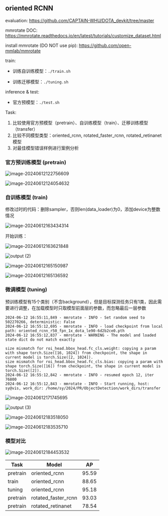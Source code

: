 ## oriented RCNN

evaluation: https://github.com/CAPTAIN-WHU/DOTA_devkit/tree/master

mmrotate DOC: https://mmrotate.readthedocs.io/en/latest/tutorials/customize_dataset.html

install mmrotate (DO NOT use pip): https://github.com/open-mmlab/mmrotate

train: 

- 训练自训练模型：`./train.sh`

- 训练迁移模型：`./tuning.sh`

inference & test: 

- 官方预模型：`./test.sh`

Task:

1. 比较使用官方预模型（pretrain）、自训练模型（train）、迁移训练模型（transfer）
2. 比较不同模型类型：oriented_rcnn, rotated_faster_rcnn, rotated_retinanet 模型
3. 对最佳模型错误样例进行案例分析

### 官方预训练模型 (pretrain)

![image-20240612122756609](https://n.ye-sun.com/gallery/2024/202406121228326.png)

![image-20240612124054632](https://n.ye-sun.com/gallery/2024/202406121240823.png)

### 自训练模型 (train)

修改过时的代码：删除sampler，否则len(data_loader)为0，添加device为整数情况

![image-20240612163434314](https://n.ye-sun.com/gallery/2024/202406121636313.png)

开始训练：

![image-20240612163621848](https://n.ye-sun.com/gallery/2024/202406121636157.png)

![output (2)](https://n.ye-sun.com/gallery/2024/202406121804157.png)

![image-20240612165150987](https://n.ye-sun.com/gallery/2024/202406121651342.png)

![image-20240612165136592](https://n.ye-sun.com/gallery/2024/202406121651746.png)

### 微调模型 (tuning)

预训练模型有15个类别（不含background），但是目标探测任务只有1类，因此需要进行调整，在加载模型时只取模型前面层的参数，而忽略最后一层参数

```shell
2024-06-12 16:55:11,849 - mmrotate - INFO - Set random seed to 502270266, deterministic: False
2024-06-12 16:55:12,695 - mmrotate - INFO - load checkpoint from local path: oriented_rcnn_r50_fpn_1x_dota_le90-6d2b2ce0.pth
2024-06-12 16:55:12,837 - mmrotate - WARNING - The model and loaded state dict do not match exactly

size mismatch for roi_head.bbox_head.fc_cls.weight: copying a param with shape torch.Size([16, 1024]) from checkpoint, the shape in current model is torch.Size([2, 1024]).
size mismatch for roi_head.bbox_head.fc_cls.bias: copying a param with shape torch.Size([16]) from checkpoint, the shape in current model is torch.Size([2]).
2024-06-12 16:55:12,842 - mmrotate - INFO - resumed epoch 12, iter 76800
2024-06-12 16:55:12,843 - mmrotate - INFO - Start running, host: sy@vis, work_dir: /home/sy/2024/PR/ObjectDetection/work_dirs/transfer
```

![image-20240612171745695](https://n.ye-sun.com/gallery/2024/202406121717151.png)

![output (3)](https://n.ye-sun.com/gallery/2024/202406121811326.png)

![image-20240612183518050](https://n.ye-sun.com/gallery/2024/202406121845715.png)

![image-20240612183535710](https://n.ye-sun.com/gallery/2024/202406121845323.png)

### 模型对比

![image-20240612184453532](https://n.ye-sun.com/gallery/2024/202406121844222.png)

| Task     | Model               | AP    |
| -------- | ------------------- | ----- |
| pretrain | oriented_rcnn       | 95.59 |
| train    | oriented_rcnn       | 88.65 |
| tuning   | oriented_rcnn       | 95.18 |
| pretrain | rotated_faster_rcnn | 93.03 |
| pretrain | rotated_retinanet   | 78.54 |